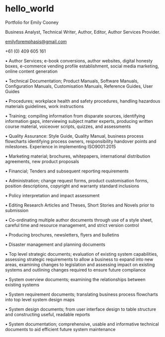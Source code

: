 # hello_world
Portfolio for Emily Cooney

Business Analyst, Technical Writer, Author, Editor, Author Services Provider.

emilyforemphasis@gmail.com

+61 (0) 409 605 161

•	Author Services; e-book conversions, author websites, digital honesty boxes, e-commerce vending profile establishment, social media marketing, online content generation

•	Technical Documentation; Product Manuals, Software Manuals, Configuration Manuals, Customisation Manuals, Reference Guides, User Guides

•	Procedures; workplace health and safety procedures, handling hazardous materials guidelines, work instructions

•	Training; compiling information from disparate sources, identifying information gaps, interviewing subject matter experts, producing written course material, voiceover scripts, quizzes, and assessments

•	Quality Assurance:  Style Guide, Quality Manual, business process flowcharts identifying process owners, responsibility handover points and milestones.  Experience in implementing ISO9001:2015

•	Marketing material; brochures, whitepapers, international distribution agreements, new product proposals

•	Financial; Tenders and subsequent reporting requirements

•	Administration; change request forms, product customisation forms, position descriptions, copyright and warranty standard inclusions

•	Policy interpretation and impact assessment

•	Editing Research Articles and Theses, Short Stories and Novels prior to submission

•	Co-ordinating multiple author documents through use of a style sheet, careful time and resource management, and strict version control

•	Producing brochures, newsletters, flyers and bulletins

•	Disaster management and planning documents

•	Top level strategic documents;  evaluation of existing system capabilities, assessing strategic requirements to allow a business to expand into new areas, examining changes to legislation and assessing impact on existing systems and outlining changes required to  ensure future compliance

•	System overview documents; examining the relationships between existing systems

•	System requirement documents; translating business process flowcharts into top level system design maps

•	System design documents; from user interface design to table structure and constructing useful, readable reports

•	System documentation; comprehensive, usable and informative technical documents to aid efficient future system maintenance

